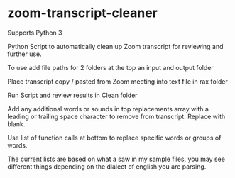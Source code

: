 # zoom-transcript-cleaner

Supports Python 3

Python Script to automatically clean up Zoom transcript for reviewing and further use.

To use add file paths for 2 folders at the top an input and output folder

Place transcript copy / pasted from Zoom meeting into text file in rax folder

Run Script and review results in Clean folder

Add any additional words or sounds in top replacements array with a leading or trailing space character to remove from transcript.  Replace with blank.

Use list of function calls at bottom to replace specific words or groups of words.

The current lists are based on what a saw in my sample files, you may see different things depending on the dialect of english you are parsing.



